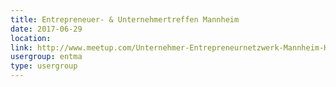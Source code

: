 ```yaml
---
title: Entrepreneuer- & Unternehmertreffen Mannheim
date: 2017-06-29
location: 
link: http://www.meetup.com/Unternehmer-Entrepreneurnetzwerk-Mannheim-Heidelberg/events/lmdhtlywjbmc/
usergroup: entma
type: usergroup
---
```

